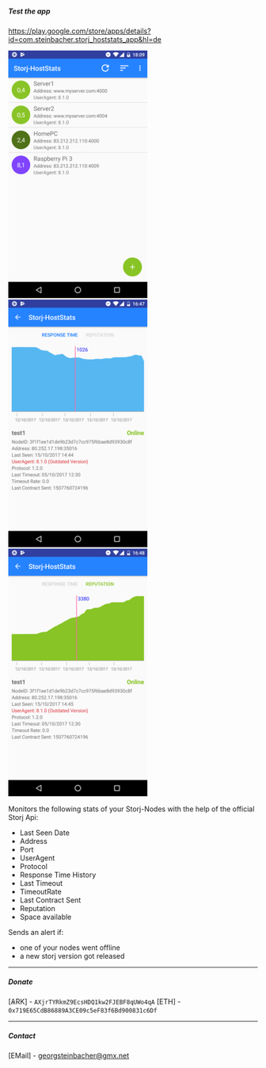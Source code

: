 ##### Test the app
https://play.google.com/store/apps/details?id=com.steinbacher.storj_hoststats_app&hl=de

<img src="https://raw.githubusercontent.com/geckogecko/storj_hoststats_app/master/screenshots/main_screen.png" alt="MainActivity" height="500"/> <img src="https://raw.githubusercontent.com/geckogecko/storj_hoststats_app/master/screenshots/details_response_time.png" alt="DetailActivity_response" height="500"/> <img src="https://raw.githubusercontent.com/geckogecko/storj_hoststats_app/master/screenshots/details_reputation.png" alt="DetailActivity_reputation" height="500"/>


Monitors the following stats of your Storj-Nodes with the help of the official Storj Api:
- Last Seen Date
- Address
- Port
- UserAgent
- Protocol 
- Response Time History
- Last Timeout 
- TimeoutRate
- Last Contract Sent
- Reputation
- Space available

Sends an alert if:

- one of your nodes went offline
- a new storj version got released


---
##### Donate

[ѦRK] - `AXjrTYRkmZ9EcsHDQ1kw2FJEBF8qUWo4qA`
[ETH] - `0x719E65CdB86889A3CE09c5eF83f6Bd900831c6Df`

---
##### Contact

[EMail] - georgsteinbacher@gmx.net



